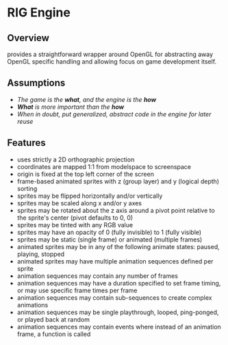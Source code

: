 # RIG Engine

## Overview

provides a straightforward wrapper around OpenGL for abstracting away OpenGL specific handling and allowing
focus on game development itself.

## Assumptions

+ _The game is the **what**, and the engine is the **how**_
+ _**What** is more important than the **how**_
+ _When in doubt, put generalized, abstract code in the engine for later reuse_

## Features

+ uses strictly a 2D orthographic projection
+ coordinates are mapped 1:1 from modelspace to screenspace
+ origin is fixed at the top left corner of the screen
+ frame-based animated sprites with z (group layer) and y (logical depth) sorting
+ sprites may be flipped horizontally and/or vertically
+ sprites may be scaled along x and/or y axes
+ sprites may be rotated about the z axis around a pivot point relative to the sprite's center (pivot defaults to 0, 0)
+ sprites may be tinted with any RGB value
+ sprites may have an opacity of 0 (fully invisible) to 1 (fully visible)
+ sprites may be static (single frame) or animated (multiple frames)
+ animated sprites may be in any of the following animate states: paused, playing, stopped
+ animated sprites may have multiple animation sequences defined per sprite
+ animation sequences may contain any number of frames
+ animation sequences may have a duration specified to set frame timing, or may use specific frame times per frame
+ animation sequences may contain sub-sequences to create complex animations
+ animation sequences may be single playthrough, looped, ping-ponged, or played back at random
+ animation sequences may contain events where instead of an animation frame, a function is called